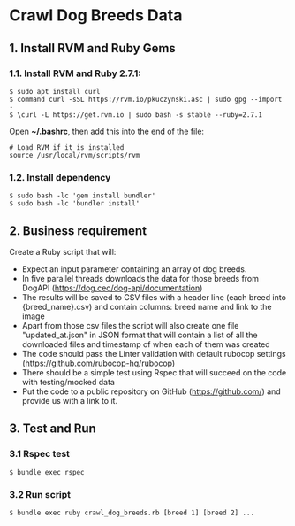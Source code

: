 # Crawl Dog Breeds Data

## 1. Install RVM and Ruby Gems

### 1.1. Install RVM and Ruby 2.7.1:

```
$ sudo apt install curl
$ command curl -sSL https://rvm.io/pkuczynski.asc | sudo gpg --import -
$ \curl -L https://get.rvm.io | sudo bash -s stable --ruby=2.7.1
```
Open **~/.bashrc**, then add this into the end of the file:

```
# Load RVM if it is installed
source /usr/local/rvm/scripts/rvm
```

### 1.2. Install dependency
```
$ sudo bash -lc 'gem install bundler'
$ sudo bash -lc 'bundler install'
```

## 2. Business requirement
Create a Ruby script that will:
- Expect an input parameter containing an array of dog breeds.
- In five parallel threads downloads the data for those breeds from DogAPI (https://dog.ceo/dog-api/documentation)
- The results will be saved to CSV files with a header line (each breed into {breed_name}.csv) and contain columns: breed name and link to the image
- Apart from those csv files the script will also create one file "updated_at.json" in JSON format that will contain a list of all the downloaded files and timestamp of when each of them was created
- The code should pass the Linter validation with default rubocop settings (https://github.com/rubocop-hq/rubocop)
- There should be a simple test using Rspec that will succeed on the code with testing/mocked data
- Put the code to a public repository on GitHub (https://github.com/) and provide us with a link to it.

## 3. Test and Run
### 3.1 Rspec test
```
$ bundle exec rspec
```
### 3.2 Run script
```
$ bundle exec ruby crawl_dog_breeds.rb [breed 1] [breed 2] ...
```
